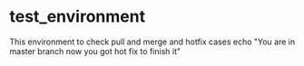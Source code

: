 # test_environment
This environment to check pull and merge and hotfix cases
echo "You are in master branch now you got hot fix to finish it"
